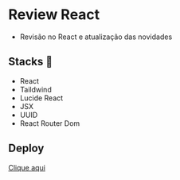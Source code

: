 # Review React
- Revisão no React e atualização das novidades

## Stacks :robot:
- React
- Taildwind
- Lucide React
- JSX
- UUID
- React Router Dom

## Deploy 
[Clique aqui](https://review-react-gk46ux2mf-gustavogss-projects.vercel.app/)